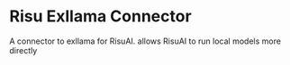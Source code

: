 # Risu Exllama Connector

A connector to exllama for RisuAI.
allows RisuAI to run local models more directly